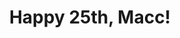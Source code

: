 ---
aliases: ["meow"]
title: "Happy 25th, Macc!"
description: "A telescopic letter for the love of my life ❤️"
emoji: 🎉
image: "images/nikhil-v2-card-small.png"
---